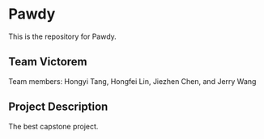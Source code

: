 # Pawdy

This is the repository for Pawdy.

## Team Victorem

Team members: Hongyi Tang, Hongfei Lin, Jiezhen Chen, and Jerry Wang

## Project Description

The best capstone project.
